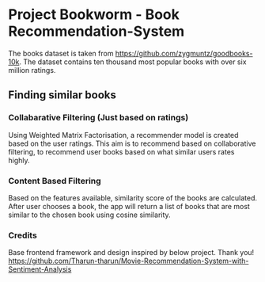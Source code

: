# Project Bookworm - Book Recommendation-System

The books dataset is taken from https://github.com/zygmuntz/goodbooks-10k. The dataset contains ten thousand most popular books with over six million ratings.

## Finding similar books
### Collabarative Filtering (Just based on ratings)

Using Weighted Matrix Factorisation, a recommender model is created based on the user ratings. This aim is to recommend based on collaborative filtering, to recommend user books based on what similar users rates highly. 

### Content Based Filtering

Based on the features available, similarity score of the books are calculated. After user chooses a book, the app will return a list of books that are most similar to the chosen book using cosine similarity.


### Credits 

Base frontend framework and design inspired by below project. Thank you!
https://github.com/Tharun-tharun/Movie-Recommendation-System-with-Sentiment-Analysis


